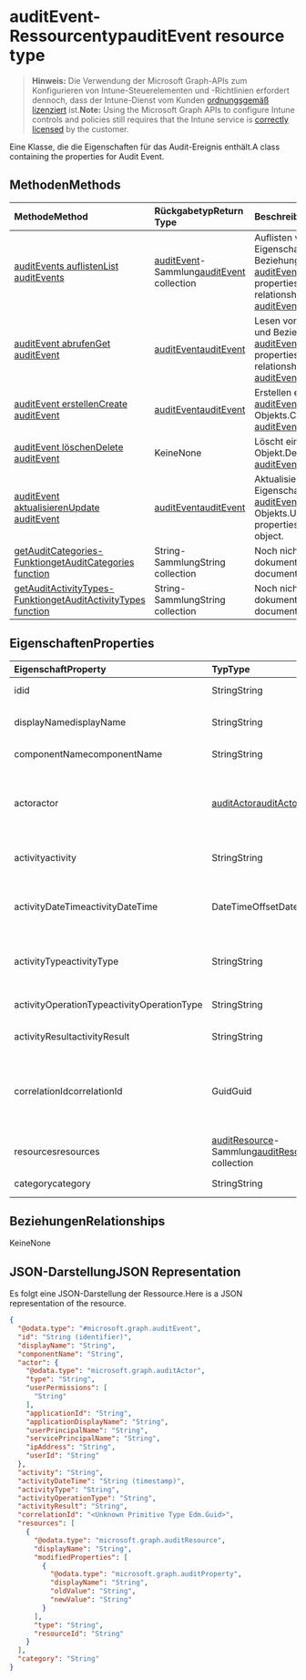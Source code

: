 # <a name="auditevent-resource-type"></a><span data-ttu-id="1813e-101">auditEvent-Ressourcentyp</span><span class="sxs-lookup"><span data-stu-id="1813e-101">auditEvent resource type</span></span>

> <span data-ttu-id="1813e-102">**Hinweis:** Die Verwendung der Microsoft Graph-APIs zum Konfigurieren von Intune-Steuerelementen und -Richtlinien erfordert dennoch, dass der Intune-Dienst vom Kunden [ordnungsgemäß lizenziert](https://go.microsoft.com/fwlink/?linkid=839381) ist.</span><span class="sxs-lookup"><span data-stu-id="1813e-102">**Note:** Using the Microsoft Graph APIs to configure Intune controls and policies still requires that the Intune service is [correctly licensed](https://go.microsoft.com/fwlink/?linkid=839381) by the customer.</span></span>

<span data-ttu-id="1813e-103">Eine Klasse, die die Eigenschaften für das Audit-Ereignis enthält.</span><span class="sxs-lookup"><span data-stu-id="1813e-103">A class containing the properties for Audit Event.</span></span>
## <a name="methods"></a><span data-ttu-id="1813e-104">Methoden</span><span class="sxs-lookup"><span data-stu-id="1813e-104">Methods</span></span>
|<span data-ttu-id="1813e-105">Methode</span><span class="sxs-lookup"><span data-stu-id="1813e-105">Method</span></span>|<span data-ttu-id="1813e-106">Rückgabetyp</span><span class="sxs-lookup"><span data-stu-id="1813e-106">Return Type</span></span>|<span data-ttu-id="1813e-107">Beschreibung</span><span class="sxs-lookup"><span data-stu-id="1813e-107">Description</span></span>|
|:---|:---|:---|
|[<span data-ttu-id="1813e-108">auditEvents auflisten</span><span class="sxs-lookup"><span data-stu-id="1813e-108">List auditEvents</span></span>](../api/intune_auditing_auditevent_list.md)|<span data-ttu-id="1813e-109">[auditEvent](../resources/intune_auditing_auditevent.md)-Sammlung</span><span class="sxs-lookup"><span data-stu-id="1813e-109">[auditEvent](../resources/intune_auditing_auditevent.md) collection</span></span>|<span data-ttu-id="1813e-110">Auflisten von Eigenschaften und Beziehungen der [auditEvent](../resources/intune_auditing_auditevent.md)-Objekte.</span><span class="sxs-lookup"><span data-stu-id="1813e-110">List properties and relationships of the [auditEvent](../resources/intune_auditing_auditevent.md) objects.</span></span>|
|[<span data-ttu-id="1813e-111">auditEvent abrufen</span><span class="sxs-lookup"><span data-stu-id="1813e-111">Get auditEvent</span></span>](../api/intune_auditing_auditevent_get.md)|[<span data-ttu-id="1813e-112">auditEvent</span><span class="sxs-lookup"><span data-stu-id="1813e-112">auditEvent</span></span>](../resources/intune_auditing_auditevent.md)|<span data-ttu-id="1813e-113">Lesen von Eigenschaften und Beziehungen des [auditEvent](../resources/intune_auditing_auditevent.md)-Objekts.</span><span class="sxs-lookup"><span data-stu-id="1813e-113">Read properties and relationships of the [auditEvent](../resources/intune_auditing_auditevent.md) object.</span></span>|
|[<span data-ttu-id="1813e-114">auditEvent erstellen</span><span class="sxs-lookup"><span data-stu-id="1813e-114">Create auditEvent</span></span>](../api/intune_auditing_auditevent_create.md)|[<span data-ttu-id="1813e-115">auditEvent</span><span class="sxs-lookup"><span data-stu-id="1813e-115">auditEvent</span></span>](../resources/intune_auditing_auditevent.md)|<span data-ttu-id="1813e-116">Erstellen eines neuen [auditEvent](../resources/intune_auditing_auditevent.md)-Objekts.</span><span class="sxs-lookup"><span data-stu-id="1813e-116">Create a new [auditEvent](../resources/intune_auditing_auditevent.md) object.</span></span>|
|[<span data-ttu-id="1813e-117">auditEvent löschen</span><span class="sxs-lookup"><span data-stu-id="1813e-117">Delete auditEvent</span></span>](../api/intune_auditing_auditevent_delete.md)|<span data-ttu-id="1813e-118">Keine</span><span class="sxs-lookup"><span data-stu-id="1813e-118">None</span></span>|<span data-ttu-id="1813e-119">Löscht ein [auditEvent](../resources/intune_auditing_auditevent.md)-Objekt.</span><span class="sxs-lookup"><span data-stu-id="1813e-119">Deletes a [auditEvent](../resources/intune_auditing_auditevent.md).</span></span>|
|[<span data-ttu-id="1813e-120">auditEvent aktualisieren</span><span class="sxs-lookup"><span data-stu-id="1813e-120">Update auditEvent</span></span>](../api/intune_auditing_auditevent_update.md)|[<span data-ttu-id="1813e-121">auditEvent</span><span class="sxs-lookup"><span data-stu-id="1813e-121">auditEvent</span></span>](../resources/intune_auditing_auditevent.md)|<span data-ttu-id="1813e-122">Aktualisieren der Eigenschaften eines [auditEvent](../resources/intune_auditing_auditevent.md)-Objekts.</span><span class="sxs-lookup"><span data-stu-id="1813e-122">Update the properties of a [auditEvent](../resources/intune_auditing_auditevent.md) object.</span></span>|
|[<span data-ttu-id="1813e-123">getAuditCategories-Funktion</span><span class="sxs-lookup"><span data-stu-id="1813e-123">getAuditCategories function</span></span>](../api/intune_auditing_auditevent_getauditcategories.md)|<span data-ttu-id="1813e-124">String-Sammlung</span><span class="sxs-lookup"><span data-stu-id="1813e-124">String collection</span></span>|<span data-ttu-id="1813e-125">Noch nicht dokumentiert</span><span class="sxs-lookup"><span data-stu-id="1813e-125">Not yet documented</span></span>|
|[<span data-ttu-id="1813e-126">getAuditActivityTypes-Funktion</span><span class="sxs-lookup"><span data-stu-id="1813e-126">getAuditActivityTypes function</span></span>](../api/intune_auditing_auditevent_getauditactivitytypes.md)|<span data-ttu-id="1813e-127">String-Sammlung</span><span class="sxs-lookup"><span data-stu-id="1813e-127">String collection</span></span>|<span data-ttu-id="1813e-128">Noch nicht dokumentiert</span><span class="sxs-lookup"><span data-stu-id="1813e-128">Not yet documented</span></span>|

## <a name="properties"></a><span data-ttu-id="1813e-129">Eigenschaften</span><span class="sxs-lookup"><span data-stu-id="1813e-129">Properties</span></span>
|<span data-ttu-id="1813e-130">Eigenschaft</span><span class="sxs-lookup"><span data-stu-id="1813e-130">Property</span></span>|<span data-ttu-id="1813e-131">Typ</span><span class="sxs-lookup"><span data-stu-id="1813e-131">Type</span></span>|<span data-ttu-id="1813e-132">Beschreibung</span><span class="sxs-lookup"><span data-stu-id="1813e-132">Description</span></span>|
|:---|:---|:---|
|<span data-ttu-id="1813e-133">id</span><span class="sxs-lookup"><span data-stu-id="1813e-133">id</span></span>|<span data-ttu-id="1813e-134">String</span><span class="sxs-lookup"><span data-stu-id="1813e-134">String</span></span>|<span data-ttu-id="1813e-135">Schlüssel der Entität.</span><span class="sxs-lookup"><span data-stu-id="1813e-135">Key of the entity.</span></span>|
|<span data-ttu-id="1813e-136">displayName</span><span class="sxs-lookup"><span data-stu-id="1813e-136">displayName</span></span>|<span data-ttu-id="1813e-137">String</span><span class="sxs-lookup"><span data-stu-id="1813e-137">String</span></span>|<span data-ttu-id="1813e-138">Anzeigename des Ereignisses</span><span class="sxs-lookup"><span data-stu-id="1813e-138">Event display name.</span></span>|
|<span data-ttu-id="1813e-139">componentName</span><span class="sxs-lookup"><span data-stu-id="1813e-139">componentName</span></span>|<span data-ttu-id="1813e-140">String</span><span class="sxs-lookup"><span data-stu-id="1813e-140">String</span></span>|<span data-ttu-id="1813e-141">Komponentenname</span><span class="sxs-lookup"><span data-stu-id="1813e-141">Component name.</span></span>|
|<span data-ttu-id="1813e-142">actor</span><span class="sxs-lookup"><span data-stu-id="1813e-142">actor</span></span>|[<span data-ttu-id="1813e-143">auditActor</span><span class="sxs-lookup"><span data-stu-id="1813e-143">auditActor</span></span>](../resources/intune_auditing_auditactor.md)|<span data-ttu-id="1813e-144">AAD-Benutzer und -Anwendung, die dem Audit-Ereignis zugeordnet sind.</span><span class="sxs-lookup"><span data-stu-id="1813e-144">AAD user and application that are associated with the audit event.</span></span>|
|<span data-ttu-id="1813e-145">activity</span><span class="sxs-lookup"><span data-stu-id="1813e-145">activity</span></span>|<span data-ttu-id="1813e-146">String</span><span class="sxs-lookup"><span data-stu-id="1813e-146">String</span></span>|<span data-ttu-id="1813e-147">Anzeigename der Aktivität</span><span class="sxs-lookup"><span data-stu-id="1813e-147">Friendly name of the activity.</span></span>|
|<span data-ttu-id="1813e-148">activityDateTime</span><span class="sxs-lookup"><span data-stu-id="1813e-148">activityDateTime</span></span>|<span data-ttu-id="1813e-149">DateTimeOffset</span><span class="sxs-lookup"><span data-stu-id="1813e-149">DateTimeOffset</span></span>|<span data-ttu-id="1813e-150">Datum und Uhrzeit in UTC, zu der die Aktivität ausgeführt wurde.</span><span class="sxs-lookup"><span data-stu-id="1813e-150">The date time in UTC when the activity was performed.</span></span>|
|<span data-ttu-id="1813e-151">activityType</span><span class="sxs-lookup"><span data-stu-id="1813e-151">activityType</span></span>|<span data-ttu-id="1813e-152">String</span><span class="sxs-lookup"><span data-stu-id="1813e-152">String</span></span>|<span data-ttu-id="1813e-153">Der Typ der Aktivität, die ausgeführt wurde.</span><span class="sxs-lookup"><span data-stu-id="1813e-153">The type of activity that was being performed.</span></span>|
|<span data-ttu-id="1813e-154">activityOperationType</span><span class="sxs-lookup"><span data-stu-id="1813e-154">activityOperationType</span></span>|<span data-ttu-id="1813e-155">String</span><span class="sxs-lookup"><span data-stu-id="1813e-155">String</span></span>|<span data-ttu-id="1813e-156">Der HTTP-Vorgangstyp der Aktivität</span><span class="sxs-lookup"><span data-stu-id="1813e-156">The HTTP operation type of the activity.</span></span>|
|<span data-ttu-id="1813e-157">activityResult</span><span class="sxs-lookup"><span data-stu-id="1813e-157">activityResult</span></span>|<span data-ttu-id="1813e-158">String</span><span class="sxs-lookup"><span data-stu-id="1813e-158">String</span></span>|<span data-ttu-id="1813e-159">Das Ergebnis der Aktivität</span><span class="sxs-lookup"><span data-stu-id="1813e-159">The result of the activity.</span></span>|
|<span data-ttu-id="1813e-160">correlationId</span><span class="sxs-lookup"><span data-stu-id="1813e-160">correlationId</span></span>|<span data-ttu-id="1813e-161">Guid</span><span class="sxs-lookup"><span data-stu-id="1813e-161">Guid</span></span>|<span data-ttu-id="1813e-162">Die Clientanforderungs-ID, die zum Korrelieren der Aktivität innerhalb des Systems verwendet wird.</span><span class="sxs-lookup"><span data-stu-id="1813e-162">The client request Id that is used to correlate activity within the system.</span></span>|
|<span data-ttu-id="1813e-163">resources</span><span class="sxs-lookup"><span data-stu-id="1813e-163">resources</span></span>|<span data-ttu-id="1813e-164">[auditResource](../resources/intune_auditing_auditresource.md)-Sammlung</span><span class="sxs-lookup"><span data-stu-id="1813e-164">[auditResource](../resources/intune_auditing_auditresource.md) collection</span></span>|<span data-ttu-id="1813e-165">Ressourcen, die geändert werden.</span><span class="sxs-lookup"><span data-stu-id="1813e-165">Resources being modified.</span></span>|
|<span data-ttu-id="1813e-166">category</span><span class="sxs-lookup"><span data-stu-id="1813e-166">category</span></span>|<span data-ttu-id="1813e-167">String</span><span class="sxs-lookup"><span data-stu-id="1813e-167">String</span></span>|<span data-ttu-id="1813e-168">Audit-Kategorie</span><span class="sxs-lookup"><span data-stu-id="1813e-168">Audit category.</span></span>|

## <a name="relationships"></a><span data-ttu-id="1813e-169">Beziehungen</span><span class="sxs-lookup"><span data-stu-id="1813e-169">Relationships</span></span>
<span data-ttu-id="1813e-170">Keine</span><span class="sxs-lookup"><span data-stu-id="1813e-170">None</span></span>
## <a name="json-representation"></a><span data-ttu-id="1813e-171">JSON-Darstellung</span><span class="sxs-lookup"><span data-stu-id="1813e-171">JSON Representation</span></span>
<span data-ttu-id="1813e-172">Es folgt eine JSON-Darstellung der Ressource.</span><span class="sxs-lookup"><span data-stu-id="1813e-172">Here is a JSON representation of the resource.</span></span>
<!-- {
  "blockType": "resource",
  "keyProperty": "id",
  "@odata.type": "microsoft.graph.auditEvent"
}
-->
``` json
{
  "@odata.type": "#microsoft.graph.auditEvent",
  "id": "String (identifier)",
  "displayName": "String",
  "componentName": "String",
  "actor": {
    "@odata.type": "microsoft.graph.auditActor",
    "type": "String",
    "userPermissions": [
      "String"
    ],
    "applicationId": "String",
    "applicationDisplayName": "String",
    "userPrincipalName": "String",
    "servicePrincipalName": "String",
    "ipAddress": "String",
    "userId": "String"
  },
  "activity": "String",
  "activityDateTime": "String (timestamp)",
  "activityType": "String",
  "activityOperationType": "String",
  "activityResult": "String",
  "correlationId": "<Unknown Primitive Type Edm.Guid>",
  "resources": [
    {
      "@odata.type": "microsoft.graph.auditResource",
      "displayName": "String",
      "modifiedProperties": [
        {
          "@odata.type": "microsoft.graph.auditProperty",
          "displayName": "String",
          "oldValue": "String",
          "newValue": "String"
        }
      ],
      "type": "String",
      "resourceId": "String"
    }
  ],
  "category": "String"
}
```



